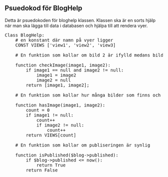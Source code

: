 ## Psuedokod för BlogHelp

Detta är psuedokoden för bloghelp klassen. Klassen ska är en sorts hjälp när man ska lägga till data i databasen och hjälpa till att rendera vyer. 

<pre>
Class BlogHelp:
    # en konstant där namn på vyer ligger
    CONST VIEWS ['view1', 'view2', 'view3] 

    # En funktion som kollar om bild 2 är ifylld medans bild 1 inte är ifylld på formuläret

    function checkImage(image1, image2):
        if image1 == null and image2 != null:
            image1 = image2
            image2 = null
        return [image1, image2];

    # En funktion som kollar hur många bilder som finns och returnerar rätt vy

    function hasImage(image1, image2):
        count = 0
        if image1 != null:
            count++
            if image2 != null:
                count++
        return VIEWS[count]

    # En funktion som kollar om publiseringen är synlig

    function isPublished($blog->published):
        if $blog->published <= now():
            return True
        return False
</pre>